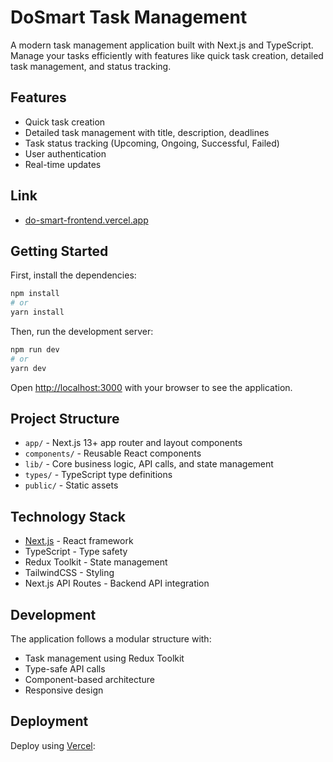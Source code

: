# DoSmart Task Management

A modern task management application built with Next.js and TypeScript. Manage your tasks efficiently with features like quick task creation, detailed task management, and status tracking.

## Features

- Quick task creation
- Detailed task management with title, description, deadlines
- Task status tracking (Upcoming, Ongoing, Successful, Failed)
- User authentication
- Real-time updates

## Link
- [do-smart-frontend.vercel.app](https://do-smart-frontend.vercel.app/)

## Getting Started

First, install the dependencies:

```bash
npm install
# or
yarn install
```

Then, run the development server:

```bash
npm run dev
# or
yarn dev
```

Open [http://localhost:3000](http://localhost:3000) with your browser to see the application.

## Project Structure

- `app/` - Next.js 13+ app router and layout components
- `components/` - Reusable React components
- `lib/` - Core business logic, API calls, and state management
- `types/` - TypeScript type definitions
- `public/` - Static assets

## Technology Stack

- [Next.js](https://nextjs.org) - React framework
- TypeScript - Type safety
- Redux Toolkit - State management
- TailwindCSS - Styling
- Next.js API Routes - Backend API integration

## Development

The application follows a modular structure with:
- Task management using Redux Toolkit
- Type-safe API calls
- Component-based architecture
- Responsive design

## Deployment

Deploy using [Vercel](https://vercel.com):


